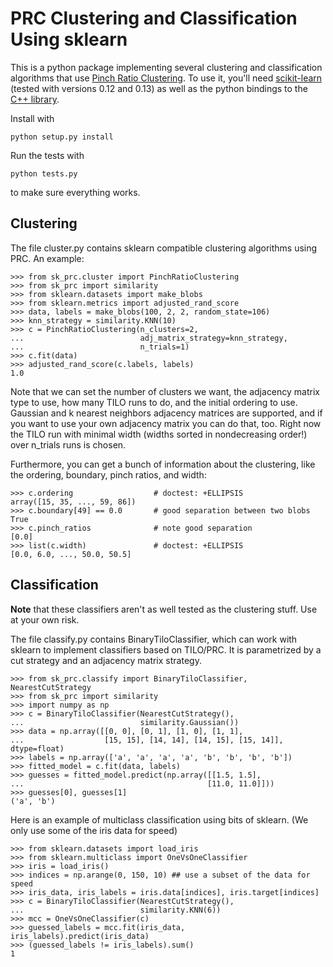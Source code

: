 # PRC Clustering and Classification Using sklearn

This is a python package implementing several clustering and
classification algorithms that use [Pinch Ratio Clustering][1].  To
use it, you'll need [scikit-learn][2] (tested with versions 0.12 and
0.13) as well as the python bindings to the [C++ library][3].

Install with

    python setup.py install
    
Run the tests with

    python tests.py
    
to make sure everything works.

## Clustering

The file cluster.py contains sklearn compatible clustering algorithms using
PRC.  An example:

    >>> from sk_prc.cluster import PinchRatioClustering
    >>> from sk_prc import similarity
    >>> from sklearn.datasets import make_blobs
    >>> from sklearn.metrics import adjusted_rand_score
    >>> data, labels = make_blobs(100, 2, 2, random_state=106)
    >>> knn_strategy = similarity.KNN(10)
    >>> c = PinchRatioClustering(n_clusters=2, 
    ...                          adj_matrix_strategy=knn_strategy,
    ...                          n_trials=1)
    >>> c.fit(data)
    >>> adjusted_rand_score(c.labels, labels)
    1.0
    
Note that we can set the number of clusters we want, the adjacency
matrix type to use, how many TILO runs to do, and the initial ordering
to use.  Gaussian and k nearest neighbors adjacency matrices are
supported, and if you want to use your own adjacency matrix you can do
that, too.  Right now the TILO run with minimal width (widths sorted
in nondecreasing order!)  over n_trials runs is chosen.

Furthermore, you can get a bunch of information about the clustering,
like the ordering, boundary, pinch ratios, and width:
  
    >>> c.ordering                  # doctest: +ELLIPSIS
    array([15, 35, ..., 59, 86])
    >>> c.boundary[49] == 0.0       # good separation between two blobs
    True
    >>> c.pinch_ratios              # note good separation
    [0.0]
    >>> list(c.width)               # doctest: +ELLIPSIS
    [0.0, 6.0, ..., 50.0, 50.5]

## Classification

**Note** that these classifiers aren't as well tested as the
clustering stuff.  Use at your own risk.

The file classify.py contains BinaryTiloClassifier, which can work
with sklearn to implement classifiers based on TILO/PRC.  It is
parametrized by a cut strategy and an adjacency matrix strategy.

    >>> from sk_prc.classify import BinaryTiloClassifier, NearestCutStrategy
    >>> from sk_prc import similarity
    >>> import numpy as np
    >>> c = BinaryTiloClassifier(NearestCutStrategy(),
    ...                          similarity.Gaussian())
    >>> data = np.array([[0, 0], [0, 1], [1, 0], [1, 1],
    ...                  [15, 15], [14, 14], [14, 15], [15, 14]], dtype=float)
    >>> labels = np.array(['a', 'a', 'a', 'a', 'b', 'b', 'b', 'b'])
    >>> fitted_model = c.fit(data, labels)
    >>> guesses = fitted_model.predict(np.array([[1.5, 1.5],
    ...                                         [11.0, 11.0]]))
    >>> guesses[0], guesses[1]
    ('a', 'b')
    
Here is an example of multiclass classification using bits of sklearn.
(We only use some of the iris data for speed)

    >>> from sklearn.datasets import load_iris
    >>> from sklearn.multiclass import OneVsOneClassifier
    >>> iris = load_iris()
    >>> indices = np.arange(0, 150, 10) ## use a subset of the data for speed
    >>> iris_data, iris_labels = iris.data[indices], iris.target[indices]
    >>> c = BinaryTiloClassifier(NearestCutStrategy(),
    ...                          similarity.KNN(6))
    >>> mcc = OneVsOneClassifier(c)
    >>> guessed_labels = mcc.fit(iris_data, iris_labels).predict(iris_data)
    >>> (guessed_labels != iris_labels).sum()
    1


[1]: http://arxiv.org/abs/1206.0771
[2]: http://scikit-learn.org/
[3]: http://cs.okstate.edu/~doug/src/prc/
